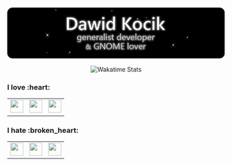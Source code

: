 <!-- intro image -->
<p align="center"><img src="./me.gif" alt="Dawid Kocik - generalist developer & GNOME lover"/></p>

<!-- wakatime stats -->
<p align="center"><img src="https://github-readme-stats.vercel.app/api/wakatime?username=dawkocik&theme=dark" alt="Wakatime Stats"/></p>

<h3>I love :heart:</h3>
<table border="0">
  <tr>
    <td><img src="https://simpleicons.org/icons/python.svg" width="30" height="30"/></td>
    <td><img src="https://simpleicons.org/icons/go.svg" width="30" height="30"/></td>
    <td><img src="https://simpleicons.org/icons/serverless.svg" width="30" height="30"/></td>
  </tr>
</table>

<h3>I hate :broken_heart:</h3>
<table border="0">
  <tr>
    <td><img src="https://simpleicons.org/icons/electron.svg" width="30" height="30"/></td>
    <td><img src="https://simpleicons.org/icons/csharp.svg" width="30" height="30"/></td>
    <td><img src="https://simpleicons.org/icons/serverless.svg" width="30" height="30"/></td>
  </tr>
</table>
